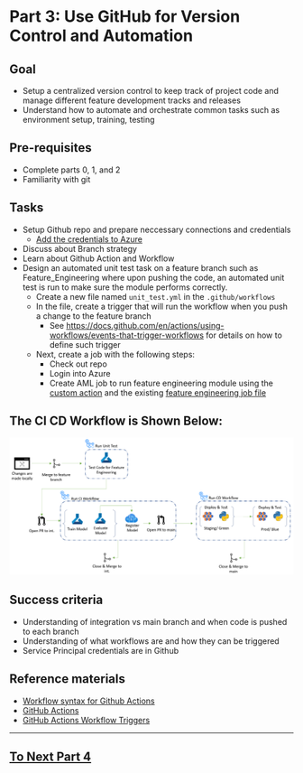 
# Part 3: Use GitHub for Version Control and Automation


## Goal 
- Setup a centralized version control to keep track of project code and manage different feature development tracks and releases
- Understand how to automate and orchestrate common tasks such as environment setup, training, testing 

## Pre-requisites
- Complete parts 0, 1, and 2
- Familiarity with git

## Tasks
- Setup Github repo and prepare neccessary connections and credentials
    - [Add the credentials to Azure](https://docs.microsoft.com/en-us/azure/developer/github/connect-from-azure?tabs=azure-portal%2Cwindows#use-the-azure-login-action-with-a-service-principal-secret)
- Discuss about Branch strategy
- Learn about Github Action and Workflow
- Design an automated unit test task on a feature branch such as Feature_Engineering where upon pushing the code, an automated unit test is run to make sure the module performs correctly.
    - Create a new file named ```unit_test.yml``` in the ```.github/workflows```
    - In the file, create a trigger that will run the workflow when you push a change to the feature branch
        - See https://docs.github.com/en/actions/using-workflows/events-that-trigger-workflows for details on how to define such trigger
    - Next, create a job with the following steps:
         - Check out repo
         - Login into Azure
         - Create AML job to run feature engineering module using the [custom action](.github/actions/aml-job-create/action.yaml) and the existing [feature engineering job file](src/workshop/core/data_engineering_feature_engineering.yml)

## The CI CD Workflow is Shown Below:
![pipeline](images/part3cicd.png)

## Success criteria
- Understanding of integration vs main branch and when code is pushed to each branch
- Understanding of what workflows are and how they can be triggered
- Service Principal credentials are in Github

## Reference materials
- [Workflow syntax for Github Actions](https://docs.github.com/en/actions/using-workflows/workflow-syntax-for-github-actions)
- [GitHub Actions](https://github.com/features/actions)
- [GitHub Actions Workflow Triggers](https://docs.github.com/en/actions/using-workflows/events-that-trigger-workflows)

---

## [To Next Part 4](part_4.md)